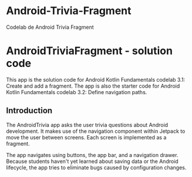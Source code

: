# Android-Trivia-Fragment
Codelab de Android Trivia Fragment

**AndroidTriviaFragment - solution code**
=====================================

This app is the solution code for Android Kotlin Fundamentals codelab 3.1:
Create and add a fragment. The app is also the starter code for Android Kotlin
Fundamentals codelab 3.2: Define navigation paths.

**Introduction**
------------

The AndroidTrivia app asks the user trivia questions about Android development.
It makes use of the navigation component within Jetpack to move the user between
screens. Each screen is implemented as a fragment.

The app navigates using buttons, the app bar, and a navigation drawer. Because
students haven't yet learned about saving data or the Android lifecycle, the app
tries to eliminate bugs caused by configuration changes.